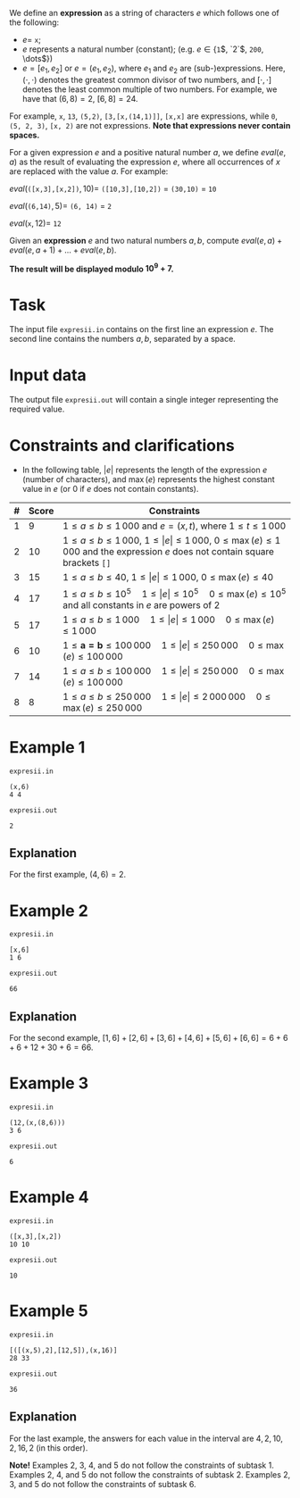 
We define an **expression** as a string of characters $e$ which follows one of the following:
* $e =$ `x`;
* $e$ represents a natural number (constant); (e.g. $e \in \{$`1`$, `2`$, `200`, \dots$\})
* $e = [e_1, e_2]$ or $e = (e_1, e_2)$, where $e_1$ and $e_2$ are (sub-)expressions. Here, $(\cdot, \cdot)$ denotes the greatest common divisor of two numbers, and $[\cdot, \cdot]$ denotes the least common multiple of two numbers. For example, we have that $(6, 8) = 2$, $[6, 8] = 24$.

For example, `x`, `13`, `(5,2)`, `[3,[x,(14,1)]]`, `[x,x]` are expressions, while `0`, `(5, 2, 3)`, `[x, 2)` are not expressions. **Note that expressions never contain spaces.**

For a given expression $e$ and a positive natural number $a$, we define $eval(e, a)$ as the result of evaluating the expression $e$, where all occurrences of $x$ are replaced with the value $a$. For example:

$eval($`([x,3],[x,2])`$, 10) =$ `([10,3],[10,2])` $=$ `(30,10)` $=$ `10`

$eval($`(6,14)`$, 5) =$ `(6, 14)` $=$ `2`

$eval($`x`$, 12) =$ `12`

Given an **expression** $e$ and two natural numbers $a, b$, compute $eval(e, a) + eval(e, a + 1) + \ldots + eval(e, b)$.

**The result will be displayed modulo $10^9 + 7$.**

# Task

The input file `expresii.in` contains on the first line an expression $e$. The second line contains the numbers $a, b$, separated by a space.

# Input data

The output file `expresii.out` will contain a single integer representing the required value.

# Constraints and clarifications

* In the following table, $|e|$ represents the length of the expression $e$ (number of characters), and $\max(e)$ represents the highest constant value in $e$ (or $0$ if $e$ does not contain constants).

|#|Score|Constraints|
|-|-|--------|
|1|9|$1 \leq a \leq b \leq 1\,000$ and $e = (x, t)$, where $1 \leq t \leq 1\,000$|
|2|10|$1 \leq a \leq b \leq 1\,000$, $1 \leq \lvert e \rvert \leq 1\,000$, $0 \leq \max(e) \leq 1\,000$ and the expression $e$ does not contain square brackets `[]`|
|3|15|$1 \leq a \leq b \leq 40$, $1 \leq \lvert e \rvert \leq 1\,000$, $0 \leq \max(e) \leq 40$|
|4|17|$1 \leq a \leq b \leq 10^5 \quad 1 \leq \lvert e \rvert \leq 10^5 \quad 0 \leq \max(e) \leq 10^5$ and all constants in $e$ are powers of $2$|
|5|17|$1 \leq a \leq b \leq 1\,000 \quad 1 \leq \lvert e \rvert \leq 1\,000 \quad 0 \leq \max(e) \leq 1\,000$|
|6|10|$1 \leq \bm{a = b} \leq 100\,000 \quad 1 \leq \lvert e \rvert \leq 250\,000 \quad 0 \leq \max(e) \leq 100\,000$|
|7|14|$1 \leq a \leq b \leq 100\,000 \quad 1 \leq \lvert e \rvert \leq 250\,000 \quad 0 \leq \max(e) \leq 100\,000$|
|8|8|$1 \leq a \leq b \leq 250\,000 \quad 1 \leq \lvert e \rvert \leq 2\,000\,000 \quad 0 \leq \max(e) \leq 250\,000$|

# Example 1

`expresii.in`
```
(x,6)
4 4
```

`expresii.out`
```
2
```

## Explanation

For the first example, $(4, 6) = 2$.

# Example 2

`expresii.in`
```
[x,6]
1 6
```

`expresii.out`
```
66
```

## Explanation

For the second example, $[1, 6] + [2, 6] + [3, 6] + [4, 6] + [5, 6] + [6, 6] = 6 + 6 + 6 + 12 + 30 + 6 = 66$.

# Example 3

`expresii.in`
```
(12,(x,(8,6)))
3 6
```

`expresii.out`
```
6
```

# Example 4

`expresii.in`
```
([x,3],[x,2])
10 10
```

`expresii.out`
```
10
```

# Example 5

`expresii.in`
```
[([(x,5),2],[12,5]),(x,16)]
28 33
```

`expresii.out`
```
36
```

## Explanation

For the last example, the answers for each value in the interval are $4, 2, 10, 2, 16, 2$ (in this order).

**Note!** Examples $2$, $3$, $4$, and $5$ do not follow the constraints of subtask $1$. Examples $2$, $4$, and $5$ do not follow the constraints of subtask $2$. Examples $2$, $3$, and $5$ do not follow the constraints of subtask $6$.
